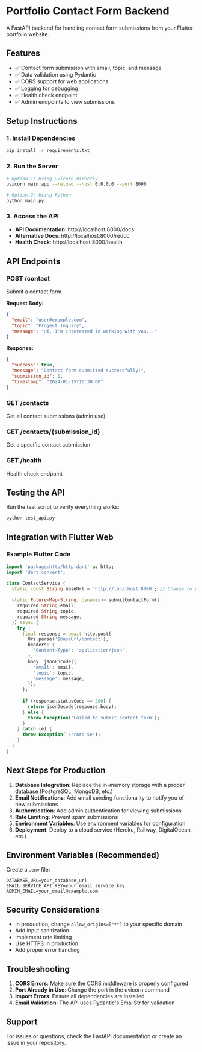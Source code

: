 # Portfolio Contact Form Backend

A FastAPI backend for handling contact form submissions from your Flutter portfolio website.

## Features

- ✅ Contact form submission with email, topic, and message
- ✅ Data validation using Pydantic
- ✅ CORS support for web applications
- ✅ Logging for debugging
- ✅ Health check endpoint
- ✅ Admin endpoints to view submissions

## Setup Instructions

### 1. Install Dependencies

```bash
pip install -r requirements.txt
```

### 2. Run the Server

```bash
# Option 1: Using uvicorn directly
uvicorn main:app --reload --host 0.0.0.0 --port 8000

# Option 2: Using Python
python main.py
```

### 3. Access the API

- **API Documentation**: http://localhost:8000/docs
- **Alternative Docs**: http://localhost:8000/redoc
- **Health Check**: http://localhost:8000/health

## API Endpoints

### POST /contact
Submit a contact form

**Request Body:**
```json
{
  "email": "user@example.com",
  "topic": "Project Inquiry",
  "message": "Hi, I'm interested in working with you..."
}
```

**Response:**
```json
{
  "success": true,
  "message": "Contact form submitted successfully!",
  "submission_id": 1,
  "timestamp": "2024-01-15T10:30:00"
}
```

### GET /contacts
Get all contact submissions (admin use)

### GET /contacts/{submission_id}
Get a specific contact submission

### GET /health
Health check endpoint

## Testing the API

Run the test script to verify everything works:

```bash
python test_api.py
```

## Integration with Flutter Web

### Example Flutter Code

```dart
import 'package:http/http.dart' as http;
import 'dart:convert';

class ContactService {
  static const String baseUrl = 'http://localhost:8000'; // Change to your server URL
  
  static Future<Map<String, dynamic>> submitContactForm({
    required String email,
    required String topic,
    required String message,
  }) async {
    try {
      final response = await http.post(
        Uri.parse('$baseUrl/contact'),
        headers: {
          'Content-Type': 'application/json',
        },
        body: jsonEncode({
          'email': email,
          'topic': topic,
          'message': message,
        }),
      );
      
      if (response.statusCode == 200) {
        return jsonDecode(response.body);
      } else {
        throw Exception('Failed to submit contact form');
      }
    } catch (e) {
      throw Exception('Error: $e');
    }
  }
}
```

## Next Steps for Production

1. **Database Integration**: Replace the in-memory storage with a proper database (PostgreSQL, MongoDB, etc.)
2. **Email Notifications**: Add email sending functionality to notify you of new submissions
3. **Authentication**: Add admin authentication for viewing submissions
4. **Rate Limiting**: Prevent spam submissions
5. **Environment Variables**: Use environment variables for configuration
6. **Deployment**: Deploy to a cloud service (Heroku, Railway, DigitalOcean, etc.)

## Environment Variables (Recommended)

Create a `.env` file:

```env
DATABASE_URL=your_database_url
EMAIL_SERVICE_API_KEY=your_email_service_key
ADMIN_EMAIL=your_email@example.com
```

## Security Considerations

- In production, change `allow_origins=["*"]` to your specific domain
- Add input sanitization
- Implement rate limiting
- Use HTTPS in production
- Add proper error handling

## Troubleshooting

1. **CORS Errors**: Make sure the CORS middleware is properly configured
2. **Port Already in Use**: Change the port in the uvicorn command
3. **Import Errors**: Ensure all dependencies are installed
4. **Email Validation**: The API uses Pydantic's EmailStr for validation

## Support

For issues or questions, check the FastAPI documentation or create an issue in your repository. 
